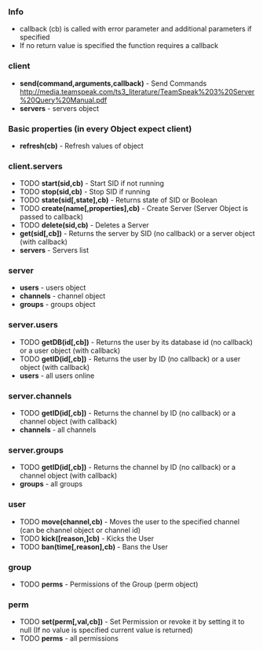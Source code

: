 ### Info
 - callback (cb) is called with error parameter and additional parameters if specified
 - If no return value is specified the function requires a callback

### client
 - **send(command,arguments,callback)** - Send Commands http://media.teamspeak.com/ts3_literature/TeamSpeak%203%20Server%20Query%20Manual.pdf
 - **servers** - servers object

### Basic properties (in every Object expect client)
 - **refresh(cb)** - Refresh values of object

### client.servers
 - TODO **start(sid,cb)** - Start SID if not running
 - TODO **stop(sid,cb)** - Stop SID if running
 - TODO **state(sid[,state],cb)** - Returns state of SID or Boolean
 - TODO **create(name[,properties],cb)** - Create Server (Server Object is passed to callback)
 - TODO **delete(sid,cb)** - Deletes a Server
 - **get(sid[,cb])** - Returns the server by SID (no callback) or a server object (with callback)
 - **servers** - Servers list

### server
- **users** - users object
- **channels** - channel object
- **groups** - groups object

### server.users
 - TODO **getDB(id[,cb])** - Returns the user by its database id (no callback) or a user object (with callback)
 - TODO **getID(id[,cb])** - Returns the user by ID (no callback) or a user object (with callback)
 - **users** - all users online

### server.channels
 - TODO **getID(id[,cb])** - Returns the channel by ID (no callback) or a channel object (with callback)
 - **channels** - all channels

### server.groups
 - TODO **getID(id[,cb])** - Returns the channel by ID (no callback) or a channel object (with callback)
 - **groups** - all groups

### user
 - TODO **move(channel,cb)** - Moves the user to the specified channel (can be channel object or channel id)
 - TODO **kick([reason,]cb)** - Kicks the User
 - TODO **ban(time[,reason],cb)** - Bans the User

### group
 - TODO **perms** - Permissions of the Group (perm object)

### perm
 - TODO **set(perm[,val,cb])** - Set Permission or revoke it by setting it to null (If no value is specified current value is returned)
 - TODO **perms** - all permissions
